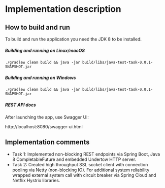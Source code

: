 # Implementation description

## How to build and run

 To build and run the application you need the JDK 8 to be installed.
 
 ##### Building and running on Linux/macOS
 
 `./gradlew clean build && java -jar build/libs/java-test-task-0.0.1-SNAPSHOT.jar`
 
##### Building and running on Windows
 
 `./gradlew clean build && java -jar build/libs/java-test-task-0.0.1-SNAPSHOT.jar`
 
 ##### REST API docs
 
 After launching the app, use Swagger UI:
 
 http://localhost:8080/swagger-ui.html
 
## Implementation comments

* Task 1: Implemented non-blocking REST endpoints via Spring Boot, Java 8 CompletableFuture and embedded Undertow HTTP server.
* Task 2: Created high throughput SSL socket client with connection pooling via Netty (non-blocking IO). 
For additional system reliability wrapped external system call with circuit breaker via Spring Cloud and Netflix Hystrix libraries.
 